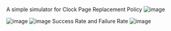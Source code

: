 A simple simulator for Clock Page Replacement Policy
![image](https://github.com/user-attachments/assets/b0ac9076-d551-4072-a27c-d7b19b0d08d8)

![image](https://github.com/user-attachments/assets/d971e116-c97e-4a4a-a654-de3ab8658b98)
![image](https://github.com/user-attachments/assets/841a268a-9a45-4bd4-aa3d-5c1a49556b66)
Success Rate and Failure Rate
![image](https://github.com/user-attachments/assets/911bef26-a8a1-4cbb-acab-2b3bdf468c6c)
